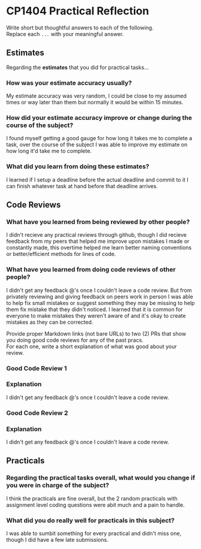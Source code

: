 # CP1404 Practical Reflection

Write short but thoughtful answers to each of the following.  
Replace each `...` with your meaningful answer.

## Estimates

Regarding the **estimates** that you did for practical tasks...

### How was your estimate accuracy usually?

My estimate accuracy was very random, I could be close to my assumed times or way later than them but normally it would be within 15 minutes.

### How did your estimate accuracy improve or change during the course of the subject?

I found myself getting a good gauge for how long it takes me to complete a task, over the course of the subject I was able to improve my estimate on how long it'd take me to complete.

### What did you learn from doing these estimates?

I learned if I setup a deadline before the actual deadline and commit to it I can finish whatever task at hand before that deadline arrives.

## Code Reviews

### What have you learned from being reviewed by other people?

I didn't recieve any practical reviews through github, though I did recieve feedback from my peers that helped me improve upon mistakes I made or constantly made, this overtime helped me learn better naming conventions or better/efficient methods for lines of code.

### What have you learned from doing code reviews of other people?

I didn't get any feedback @'s once I couldn't leave a code review. But from  privately reviewing and giving feedback on peers work in person I was able to help fix small mistakes or suggest something they may be missing to help them fix mistake that they didn't noticed. I learned that it is common for everyone to make mistakes they weren't aware of and it's okay to create mistakes as they can be corrected.


Provide proper Markdown links (not bare URLs) to two (2) PRs that show you doing good code reviews for any of the past
pracs.  
For each one, write a short explanation of what was good about your review.

### Good Code Review 1

[]()

### Explanation

I didn't get any feedback @'s once I couldn't leave a code review.


### Good Code Review 2

[]()

### Explanation

I didn't get any feedback @'s once I couldn't leave a code review.

## Practicals

### Regarding the **practical tasks** overall, what would you change if you were in charge of the subject?

I think the practicals are fine overall, but the 2 random practicals with assignment level coding questions were abit much and a pain to handle.

### What did you do really well for practicals in this subject?

I was able to sumbit something for every practical and didn't miss one, though I did have a few late submissions.
